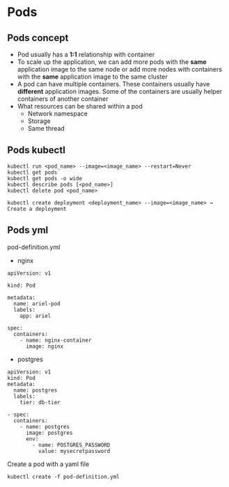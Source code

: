 # Pods

## Pods concept
* Pod usually has a **1:1** relationship with container
* To scale up the application, we can add more pods with the **same** application image to the same node or add more nodes with containers with the **same** application image to the same cluster
* A pod can have multiple containers. These containers usually have **different** application images. Some of the containers are usually helper containers of another container
* What resources can be shared within a pod
  * Network namespace
  * Storage
  * Same thread

## Pods kubectl
```
kubectl run <pod_name> --image=<image_name> --restart=Never
kubectl get pods
kubectl get pods -o wide
kubectl describe pods [<pod_name>]
kubectl delete pod <pod_name>

kubectl create deployment <deployment_name> --image=<image_name> → Create a deployment
```

## Pods yml

pod-definition.yml

- nginx
```
apiVersion: v1

kind: Pod

metadata:
  name: ariel-pod
  labels:
    app: ariel

spec:
  containers:
    - name: nginx-container
      image: nginx
```

- postgres
```
apiVersion: v1
kind: Pod
metadata:
  name: postgres
  labels:
    tier: db-tier

- spec:
  containers:
    - name: postgres
      image: postgres
      env:
        - name: POSTGRES_PASSWORD
          value: mysecretpassword
```

Create a pod with a yaml file
```
kubectl create -f pod-definition.yml
```
